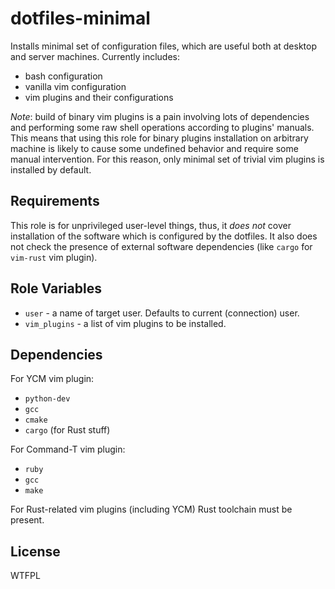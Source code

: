 dotfiles-minimal
================

Installs minimal set of configuration files, which are useful both at desktop
and server machines. Currently includes:

* bash configuration
* vanilla vim configuration
* vim plugins and their configurations

*Note*: build of binary vim plugins is a pain involving lots of dependencies
and performing some raw shell operations according to plugins' manuals.
This means that using this role for binary plugins installation on arbitrary machine
is likely to cause some undefined behavior and require some manual intervention.
For this reason, only minimal set of trivial vim plugins is installed by default.

Requirements
------------

This role is for unprivileged user-level things, thus, it *does not* cover
installation of the software which is configured by the dotfiles. It also does not check
the presence of external software dependencies (like `cargo` for `vim-rust` vim plugin).

Role Variables
--------------

* `user` - a name of target user. Defaults to current (connection) user.
* `vim_plugins` - a list of vim plugins to be installed.

Dependencies
------------

For YCM vim plugin:

* `python-dev`
* `gcc`
* `cmake`
* `cargo` (for Rust stuff)

For Command-T vim plugin:

* `ruby`
* `gcc`
* `make`

For Rust-related vim plugins (including YCM) Rust toolchain must be present.

License
-------

WTFPL
